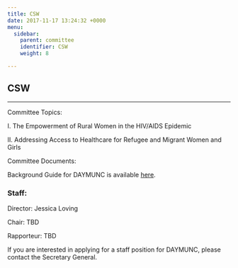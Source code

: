 ```yaml
---
title: CSW
date: 2017-11-17 13:24:32 +0000
menu:
  sidebar:
    parent: committee
    identifier: CSW
    weight: 8

---
```

## CSW

---

Committee Topics:

I. The Empowerment of Rural Women in the HIV/AIDS Epidemic

II. Addressing Access to Healthcare for Refugee and Migrant Women and Girls

Committee Documents:

Background Guide for DAYMUNC is available [here](https://files.acrobat.com/a/preview/97f45e79-12cf-4f8c-83ff-f8c0b23690b1 "CSW_BG2018").

### Staff:

Director: Jessica Loving

Chair: TBD

Rapporteur: TBD

If you are interested in applying for a staff position for DAYMUNC, please contact the Secretary General.